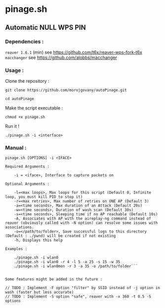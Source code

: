 # pinage.sh
## Automatic NULL WPS PIN

### Dependencies :

`reaver 1.6.1` (min) see https://github.com/t6x/reaver-wps-fork-t6x
`macchanger` see https://github.com/alobbs/macchanger

### Usage :

Clone the repository :

`git clone https://github.com/morojgovany/autoPinage.git`

`cd autoPinage`

Make the script executable :

`chmod +x pinage.sh`

Run it !

`./pinage.sh -i <interface>`


### Manual :

```
pinage.sh [OPTIONS] -i <IFACE>

Required Arguments :

	-i = <iface>, Interface to capture packets on

Optional Arguments :

	-l=<max loops>, Max loops for this script (Default 0, Infinite loop, you must kill PID to stop it)
	-r=<max retries>, Max number of retries on ONE AP (Default 3)
	-a=<time seconds>, Max duration of an Attack (Default 20s)
	-w=<time seconds>, Duration of wash scan (Default 30s)
	-s=<time seconds>, Sleeping time if no AP reachable (Default 10s)
	-A, Associates with AP with the aireplay-ng command instead of reaver (obviously called with -N option) can resolve some issues with associations.
	-o=</path/to/folder>, Save successful logs to this directory (Default : ./pwnd) will be created if not existing
	-h, Displays this help

Examples :

	./pinage.sh -i wlan0
	./pinage.sh -i wlan0 -r 4 -l 5 -a 25 -s 15 -w 35
	./pinage.sh -i wlan0mon -r 3 -a 35 -o /path/to/folder```


Some features might be added in the future :

// TODO : Implement -F option "filter" by SSID instead of -j option in wash (faster but less accurate)
// TODO : Implement -S option "safe", reaver with -x 360 -t 0.5 -S options